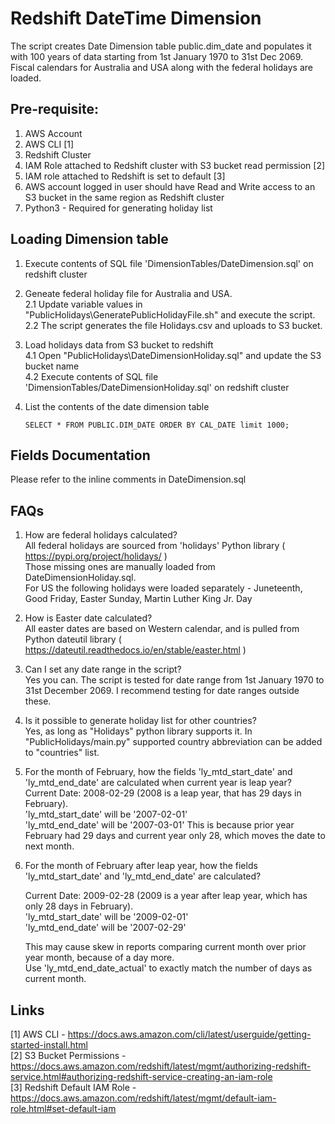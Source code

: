 # Redshift DateTime Dimension

The script creates Date Dimension table public.dim_date and populates it with 100 years of data starting from 1st January 1970 to 31st Dec 2069. Fiscal calendars for Australia and USA along with the federal holidays are loaded.



## Pre-requisite:
1. AWS Account
2. AWS CLI [1]
3. Redshift Cluster 
4. IAM Role attached to Redshift cluster with S3 bucket read permission [2]
5. IAM role attached to Redshift is set to default [3]
6. AWS account logged in user should have Read and Write access to an S3 bucket in the same region as Redshift cluster
7. Python3 - Required for generating holiday list



## Loading Dimension table
1. Execute contents of SQL file 'DimensionTables/DateDimension.sql' on redshift cluster

2. Geneate federal holiday file for Australia and USA.  
   2.1 Update variable values in "PublicHolidays\GeneratePublicHolidayFile.sh" and execute the script.  
   2.2 The script generates the file Holidays.csv and uploads to S3 bucket.

3. Load holidays data from S3 bucket to redshift  
   4.1 Open "PublicHolidays\DateDimensionHoliday.sql" and update the S3 bucket name  
   4.2 Execute contents of SQL file 'DimensionTables/DateDimensionHoliday.sql' on redshift cluster

4. List the contents of the date dimension table
   ```
   SELECT * FROM PUBLIC.DIM_DATE ORDER BY CAL_DATE limit 1000;
   ```


## Fields Documentation
Please refer to the inline comments in DateDimension.sql


## FAQs

1. How are federal holidays calculated?  
   All federal holidays are sourced from 'holidays' Python library  ( https://pypi.org/project/holidays/ )  
   Those missing ones are manually loaded from DateDimensionHoliday.sql.  
   For US the following holidays were loaded separately - Juneteenth, Good Friday, Easter Sunday, Martin Luther King Jr. Day

2. How is Easter date calculated?  
   All easter dates are based on Western calendar, and is pulled from Python dateutil library ( https://dateutil.readthedocs.io/en/stable/easter.html )

3. Can I set any date range in the script?  
   Yes you can. The script is tested for date range from 1st January 1970 to 31st December 2069. I recommend testing for date ranges outside these.

4. Is it possible to generate holiday list for other countries?  
   Yes, as long as "Holidays" python library supports it. In "PublicHolidays/main.py" supported country abbreviation can be added to "countries" list.

5. For the month of February, how the fields 'ly_mtd_start_date' and 'ly_mtd_end_date' are calculated when current year is leap year?  
   Current Date: 2008-02-29 (2008 is a leap year, that has 29 days in February).  
   'ly_mtd_start_date' will be '2007-02-01'  
   'ly_mtd_end_date'   will be '2007-03-01' This is because prior year February had 29 days and current year only 28, which moves the date to next month.
      

6. For the month of February after leap year, how the fields 'ly_mtd_start_date' and 'ly_mtd_end_date' are calculated?  
    
    Current Date: 2009-02-28 (2009 is a year after leap year, which has only 28 days in February).  
    'ly_mtd_start_date' will be '2009-02-01'  
    'ly_mtd_end_date'   will be '2007-02-29'  
   
   This may cause skew in reports comparing current month over prior year month, because of a day more.  
   Use 'ly_mtd_end_date_actual' to exactly match the number of days as current month.


## Links
[1] AWS CLI - https://docs.aws.amazon.com/cli/latest/userguide/getting-started-install.html  
[2] S3 Bucket Permissions - https://docs.aws.amazon.com/redshift/latest/mgmt/authorizing-redshift-service.html#authorizing-redshift-service-creating-an-iam-role  
[3] Redshift Default IAM Role - https://docs.aws.amazon.com/redshift/latest/mgmt/default-iam-role.html#set-default-iam

